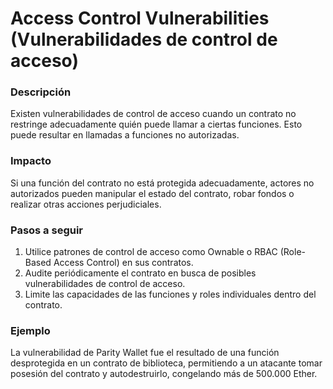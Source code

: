 # Access Control Vulnerabilities (Vulnerabilidades de control de acceso)

### Descripción
Existen vulnerabilidades de control de acceso cuando un contrato no restringe adecuadamente quién puede llamar a ciertas funciones. Esto puede resultar en llamadas a funciones no autorizadas.

### Impacto
Si una función del contrato no está protegida adecuadamente, actores no autorizados pueden manipular el estado del contrato, robar fondos o realizar otras acciones perjudiciales.

### Pasos a seguir
1. Utilice patrones de control de acceso como Ownable o RBAC (Role-Based Access Control) en sus contratos.
2. Audite periódicamente el contrato en busca de posibles vulnerabilidades de control de acceso.
3. Limite las capacidades de las funciones y roles individuales dentro del contrato.

### Ejemplo
La vulnerabilidad de Parity Wallet fue el resultado de una función desprotegida en un contrato de biblioteca, permitiendo a un atacante tomar posesión del contrato y autodestruirlo, congelando más de 500.000 Ether.